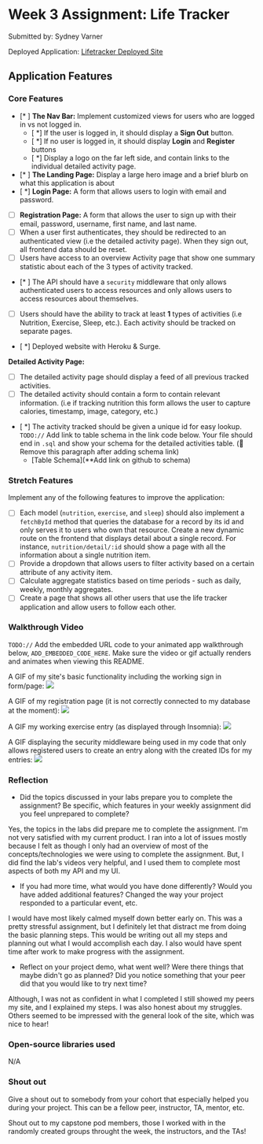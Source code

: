 # Week 3 Assignment: Life Tracker

Submitted by: Sydney Varner

Deployed Application: [Lifetracker Deployed Site](ADD_LINK_HERE)

## Application Features

### Core Features

- [* ] **The Nav Bar:** Implement customized views for users who are logged in vs not logged in.
  - [ *] If the user is logged in, it should display a **Sign Out** button. 
  - [ *] If no user is logged in, it should display **Login** and **Register** buttons
  - [ *] Display a logo on the far left side, and contain links to the individual detailed activity page. 
- [* ] **The Landing Page:** Display a large hero image and a brief blurb on what this application is about
- [ *] **Login Page:** A form that allows users to login with email and password.
- [ ] **Registration Page:** A form that allows the user to sign up with their email, password, username, first name, and last name.
- [ ] When a user first authenticates, they should be redirected to an authenticated view (i.e the detailed activity page). When they sign out, all frontend data should be reset.
- [ ] Users have access to an overview Activity page that show one summary statistic about each of the 3 types of activity tracked.
- [* ] The API should have a `security` middleware that only allows authenticated users to access resources and only allows users to access resources about themselves. 
- [ ] Users should have the ability to track at least **1** types of activities (i.e Nutrition, Exercise, Sleep, etc.). Each activity should be tracked on separate pages.
- [ *] Deployed website with Heroku & Surge. 

**Detailed Activity Page:**
- [ ] The detailed activity page should display a feed of all previous tracked activities.
- [ ] The detailed activity should contain a form to contain relevant information. (i.e if tracking nutrition this form allows the user to capture calories, timestamp, image, category, etc.) 
- [ *] The activity tracked should be given a unique id for easy lookup.
  `TODO://` Add link to table schema in the link code below. Your file should end in `.sql` and show your schema for the detailed activities table. (🚫 Remove this paragraph after adding schema link)
  * [Table Schema](**Add link on github to schema) 

### Stretch Features

Implement any of the following features to improve the application:
- [ ] Each model (`nutrition`, `exercise`, and `sleep`) should also implement a `fetchById` method that queries the database for a record by its id and only serves it to users who own that resource. Create a new dynamic route on the frontend that displays detail about a single record. For instance, `nutrition/detail/:id` should show a page with all the information about a single nutrition item.
- [ ] Provide a dropdown that allows users to filter activity based on a certain attribute of any activity item.
- [ ] Calculate aggregate statistics based on time periods - such as daily, weekly, monthly aggregates.
- [ ] Create a page that shows all other users that use the life tracker application and allow users to follow each other.

### Walkthrough Video

`TODO://` Add the embedded URL code to your animated app walkthrough below, `ADD_EMBEDDED_CODE_HERE`. Make sure the video or gif actually renders and animates when viewing this README. 

A GIF of my site's basic functionality including the working sign in form/page:
![](https://i.imgur.com/qLRgJbJ.gif)

A GIF of my registration page (it is not correctly connected to my database at the moment):
![](https://i.imgur.com/I9k2K9p.gif)

A GIF my working exercise entry (as displayed through Insomnia):
![](https://i.imgur.com/O56Um99.gif)

A GIF displaying the security middleware being used in my code that only allows registered users to create an entry along with the created IDs for my entries:
![](https://i.imgur.com/jlk5mPe.gif)



### Reflection

* Did the topics discussed in your labs prepare you to complete the assignment? Be specific, which features in your weekly assignment did you feel unprepared to complete?

Yes, the topics in the labs did prepare me to complete the assignment. I'm not very satisfied with my current product. I ran into a lot of issues mostly because I felt as though I only had an overview of most of the concepts/technologies we were using to complete the assignment. But, I did find the lab's videos very helpful, and I used them to complete most aspects of both my API and my UI.

* If you had more time, what would you have done differently? Would you have added additional features? Changed the way your project responded to a particular event, etc.
  
I would have most likely calmed myself down better early on. This was a pretty stressful assignment, but I definitely let that distract me from doing the basic planning steps. This would be writing out all my steps and planning out what I would accomplish each day. I also would have spent time after work to make progress with the assignment.

* Reflect on your project demo, what went well? Were there things that maybe didn't go as planned? Did you notice something that your peer did that you would like to try next time?

Although, I was not as confident in what I completed I still showed my peers my site, and I explained my steps. I was also honest about my struggles. Others seemed to be impressed with the general look of the site, which was nice to hear!

### Open-source libraries used

N/A

### Shout out

Give a shout out to somebody from your cohort that especially helped you during your project. This can be a fellow peer, instructor, TA, mentor, etc.

Shout out to my capstone pod members, those I worked with in the randomly created groups throught the week, the instructors, and the TAs!
